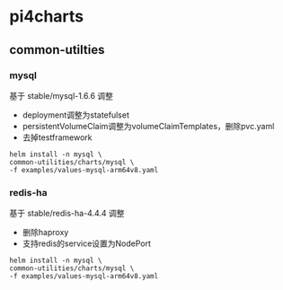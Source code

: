 # pi4charts

## common-utilties

### mysql
基于 stable/mysql-1.6.6 调整 
 - deployment调整为statefulset
 - persistentVolumeClaim调整为volumeClaimTemplates，删除pvc.yaml
 - 去掉testframework
 
 ```shell script
helm install -n mysql \
common-utilities/charts/mysql \
-f examples/values-mysql-arm64v8.yaml
```



### redis-ha
基于 stable/redis-ha-4.4.4 调整 
 - 删除haproxy
 - 支持redis的service设置为NodePort
 
 ```shell script
helm install -n mysql \
common-utilities/charts/mysql \
-f examples/values-mysql-arm64v8.yaml
```
 
 
